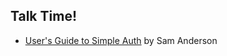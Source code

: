 ## Talk Time!

- [User's Guide to Simple Auth](https://github.com/csand/ember-simple-auth-talk) by Sam Anderson
